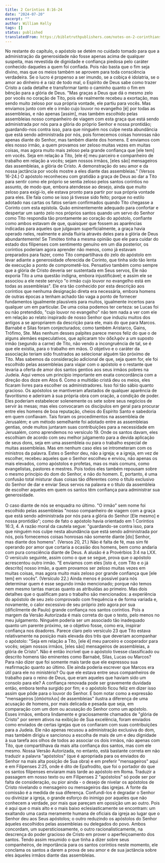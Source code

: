```yaml
---
title: 2 Coríntios 8:16-24
date: "2024-07-20"
excerpt: ""
author: William Kelly
tags: []
status: published
translatedFrom: https://bibletruthpublishers.com/notes-on-2-corinthians-8-16-24/william-kelly-wk/w-kelly/lac143215-lub-16163-5
---
```


No restante do capítulo, o apóstolo se detém no cuidado tomado para que
a administração da generosidade não fosse apenas acima de qualquer
suspeita, mas revestida de dignidade e confiança piedosa pelo caráter
conhecido daqueles a quem foi confiada. Pois não basta que o fim seja
divino, mas que os meios também se aprovem para toda consciência
verdadeira. Se o lucro é propenso a ser imundo, se a cobiça é idolatria,
se o amor ao dinheiro é a raiz de todo mal, o Espírito de Deus sabe como
trazer Cristo a cada detalhe e transformar tanto o caminho quanto o fim
em bênção para a glória de Deus. \"Mas graças a Deus que dá o mesmo zelo
por vocês no coração de Tito, pois ele realmente recebeu a exortação,
mas sendo muito zeloso por sua própria vontade, ele partiu para vocês.
Mas enviamos junto com ele o irmão cujo louvor no evangelho \[é\] por
todas as assembleias, e não apenas \[assim\], mas também escolhido pelas
assembleias nosso companheiro de viagem com esta graça que está sendo
administrada por nós para a glória do próprio Senhor e nossa prontidão;
guardando-nos contra isso, para que ninguém nos culpe nesta abundância
que está sendo administrada por nós, pois fornecemos coisas honrosas não
apenas diante do Senhor, mas também diante dos homens. E enviamos com
eles nosso irmão, a quem provamos ser zeloso muitas vezes em muitas
coisas, mas agora muito mais zeloso pela grande confiança que \[ele
tem\] em vocês. Seja em relação a Tito, \[ele é\] meu parceiro e
companheiro de trabalho em relação a vocês; sejam nossos irmãos, \[eles
são\] mensageiros das assembleias, a glória de Cristo. A demonstração do
seu amor e da nossa jactância por vocês mostre a eles diante das
assembleias.\" (Versos 16-24.) O apóstolo reconheceu com gratidão a
graça de Deus ao dar a Tito para sentir como ele próprio se sentia
zeloso pelos santos coríntios no assunto, de modo que, embora atendesse
ao desejo, ainda que muito zeloso para exigi-lo, ele estava pronto para
partir por sua própria vontade para eles. Ele fala como se isso já
tivesse sido feito; porque no estilo adotado nas cartas os fatos seriam
confirmados quando Tito chegasse a Corinto com esta epístola. Quão
eminentemente adequado para confortar e despertar um santo zelo nos
próprios santos quando um servo do Senhor como Tito respondia tão
prontamente ao coração do apóstolo, confiante como ambos estavam de que,
quaisquer que fossem as aparências indicadas para aqueles que julgavam
superficialmente, a graça havia operado neles, realmente e ainda fluiria
através deles para a glória de Deus abundantemente! Se Timóteo tinha a
mesma opinião que ele para cuidar do estado dos filipenses com
sentimento genuíno em um dia posterior, os coríntios poderiam agora
aprender não menos, como já estavam preparados para fazer, como Tito
compartilhava do zelo do apóstolo em levar adiante a generosidade
oferecida de Corinto, que tinha sido tão lenta de execução a ponto de
comprometê-los. Pensativo também como sempre que a glória de Cristo
deveria ser sustentada em Seus servos, Ele não exporia Tito a uma
questão indigna, embora injustificável; e assim ele se associou a ele
neste serviço \"o irmão cujo louvor no evangelho está em todas as
assembleias\". Ele era tão conhecido por esta descrição aos coríntios
que nenhuma designação direta era necessária, embora homens de outras
épocas a tenham achado tão vaga a ponto de fornecer fundamentos
igualmente plausíveis para muitos, igualmente incertos para qualquer um
em particular. De uma coisa podemos ter certeza: se Lucas foi ou não
pretendido, \"cujo louvor no evangelho\" não tem nada a ver com ele em
relação ao relato inspirado de nosso Senhor que induziu muitos dos
antigos a se apropriarem da descrição para ele, mais do que para Marcos.
Barnabé e Silas foram conjecturados; como também Aristarco, Gains,
Trófimo, Ste. Mas nenhum desses palpites parece menos feliz do que o de
alguns alemães especulativos, que aplicaram τὸν ἀδελφόν a um suposto
irmão (segundo a carne) de Tito, não vendo a incongruência de tal, se é
que ele existia, para o trabalho em mãos. O objetivo e o caráter da
associação teriam sido frustrados ao selecionar alguém tão próximo de
Tito. Mas sabemos da consideração adicional de que, seja quem for, ele
foi escolhido pelas assembleias para viajar com o apóstolo e o restante
que levaria a oferta de amor dos santos gentios aos seus irmãos pobres
na Judeia. Aqui vemos um princípio importante em exata concordância com
a direção dos doze em Atos 6. Como a multidão cristã deu os meios, eles
ficaram livres para escolher os administradores. Isso foi tão sábio
quanto gracioso. Os apóstolos se mantiveram afastados de qualquer
aparência de favoritismo e aderiram à sua própria obra com oração, a
condição de poder. Eles poderiam estabelecer solenemente os sete sobre
seus negócios de servir às mesas; mas eles convocaram os discípulos em
geral para procurar entre eles homens de boa reputação, cheios do
Espírito Santo e sabedoria em quem confiavam. Tais foram os
procedimentos na assembleia de Jerusalém; e um método semelhante foi
adotado entre as assembleias gentias, onde muitos juntaram suas
contribuições para a necessidade em Jerusalém, como aprendemos no
versículo 19. Onde os santos davam, eles escolhiam de acordo com seu
melhor julgamento para a devida aplicação de seus dons, seja em uma
assembleia ou para o trabalho especial de muitas assembleias. Mas em
nenhum caso eles se intrometeram com os ministros da palavra. Estes o
Senhor deu, não a igreja; e a igreja, em vez de escolher, recebeu
aqueles que o Senhor escolheu e enviou, não apenas os mais elevados,
como apóstolos e profetas, mas os mais comuns, como evangelistas,
pastores e mestres. Pois todos eles também repousam sobre o mesmo
princípio do dom do Senhor, e não do homem. E, portanto, é uma confusão
total misturar duas coisas tão diferentes como o título exclusivo do
Senhor de dar e enviar Seus servos na palavra e o título da assembleia
de escolher aqueles em quem os santos têm confiança para administrar sua
generosidade.\
\
O caso diante de nós se enquadra no último. \"O irmão\" sem nome foi
escolhido pelas assembleias \"nosso companheiro de viagem com a graça
que está sendo administrada por nós para a glória do Senhor \[Ele
mesmo\] e nossa prontidão\"; como de fato o apóstolo havia orientado em
1 Coríntios 16:3, 4. A razão moral da cautela segue: \"guardando-se
contra isso, para que ninguém nos culpe nesta abundância que está sendo
administrada por nós, pois fornecemos coisas honrosas não somente diante
\[do\] Senhor, mas diante dos homens\". (Versos 20, 21.) Não é falta de
fé, mas sim fé operando por amor que cortaria a ocasião dos homens, bem
como andaria com pura consciência diante de Deus. A alusão é a
Provérbios 3:4 na LXX. O versículo seguinte, assim como o que se segue,
prova que o apóstolo acrescentou outro irmão. \"E enviamos com eles
\[isto é, com Tito e o já descrito\] nosso irmão, a quem provamos ser
zeloso muitas vezes em muitas coisas, mas agora muito mais zeloso por
grande confiança que \[ele tem\] em vocês\". (Versículo 22.) Ainda menos
é possível para nós determinar quem é esse segundo irmão mencionado;
porque não temos nem mesmo tantas marcas quanto as atribuídas ao
primeiro. Mas dois detalhes que o qualificam para o trabalho são
mencionados: a experiência do apóstolo de seu zelo comprovado com
frequência e de forma variada e, novamente, o calor excessivo de seu
próprio zelo agora por sua (dificilmente de Paulo) grande confiança nos
santos coríntios. Pois a margem da Versão Autorizada é mais correta do
que o texto, pelo menos no meu julgamento. Ninguém poderia ser um
associado tão inadequado quanto um parente próximo, se o objetivo fosse,
como era, inspirar confiança nos doadores. Parece claro pelo versículo
23 que Tito estava relativamente na posição mais elevada dos três que
deveriam acompanhar o apóstolo: \"Seja em relação a Tito, \[ele é\] meu
parceiro e cooperador para vocês; sejam nossos irmãos, \[eles são\]
mensageiros de assembleias, a glória de Cristo\". Não é então incrível
que o apóstolo tivesse classificado ou descrito homens tão eminentes
como Barnabé, Silas, Lucas ou Marcos? Para não dizer que foi somente
mais tarde que ele expressou sua reafirmação quanto ao último. Ele ainda
poderia escrever que Marcos era útil para ele no ministério? Ou que ele
estava entre seus companheiros de trabalho para o reino de Deus, que
eram aqueles que haviam sido um consolo para ele? A confiança renovada
pode ser gravemente duvidada então, embora tenha surgido por fim; e o
apóstolo ficou feliz em dizer isso assim que pôde para o louvor do
Senhor. É bom notar como a expressão \"mensageiros \[ἀπόστολοι\] de
assembleias\" ilustra a diferença de uma acusação de homens, por mais
delicada e pesada que seja, em comparação com um dom ou acusação do
Senhor como um apóstolo. Esses irmãos, embora lindamente e graciosamente
chamados de \"glória de Cristo\" por serem ativos na exibição de Sua
excelência, foram enviados como enviados de certas igrejas que os
confiaram com suas contribuições para a Judeia. Ele não apenas recusou a
administração exclusiva do dom, mas também dirigiu e sancionou a escolha
de mais de um e deu dignidade à sua tarefa aos olhos de todos ao
associar os dois irmãos, não apenas com Tito, que compartilhava da mais
alta confiança dos santos, mas com ele mesmo. Nossa Versão Autorizada,
no entanto, está bastante correta em não traduzir a palavra
\"apóstolos\" (que é apropriada para os enviados do Senhor na mais alta
posição de Sua obra) e em preferir \"mensageiros\" aqui e em Filipenses
2:25, onde é dito de Epafrodito, que foi o portador do que os santos
filipenses enviaram mais tarde ao apóstolo em Roma. Traduzir a passagem
em nosso texto ou em Filipenses 2 \"apóstolos\" só pode ser por falta de
consideração, ou pior ainda - o desejo de nivelar os apóstolos de Cristo
nivelando o mensageiro ou mensageiros das igrejas. A fonte da comissão é
a medida de sua diferença. Confundi-los é degradar o Senhor ou divinizar
a igreja, o grande esforço do inimigo por aqueles que não conhecem a
verdade, por mais que pareçam em oposição um ao outro. Pois é aqui que o
mais alto e o mais baixo eclesiasticamente se encontram: um exaltando
uma casta meramente humana de oficiais da igreja ao lugar que o Senhor
deu aos Seus apóstolos; o outro reduzindo os apóstolos do Senhor àqueles
escolhidos pelas assembleias ou delegados do povo. Ambos concordam, um
supersticiosamente, o outro racionalisticamente, na descrença do poder
gracioso de Cristo em prover o aperfeiçoamento dos santos. Tendo assim
resumido o que tinha a dizer sobre seus companheiros, de importância
para os santos coríntios neste momento, ele conclama os santos a darem a
prova de seu amor e de sua jactância sobre eles àqueles irmãos diante
das assembleias.
